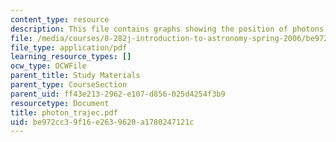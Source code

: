 ```yaml
---
content_type: resource
description: This file contains graphs showing the position of photons.
file: /media/courses/8-282j-introduction-to-astronomy-spring-2006/be972cc39f16e2639620a1780247121c_photon_trajec.pdf
file_type: application/pdf
learning_resource_types: []
ocw_type: OCWFile
parent_title: Study Materials
parent_type: CourseSection
parent_uid: ff43e213-2962-e107-d856-025d4254f3b9
resourcetype: Document
title: photon_trajec.pdf
uid: be972cc3-9f16-e263-9620-a1780247121c
---
```

